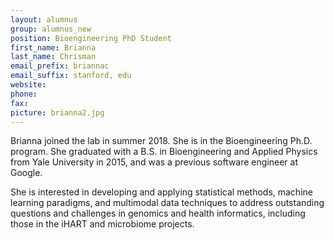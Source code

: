 ```yaml
---
layout: alumnus
group: alumnus_new
position: Bioengineering PhD Student
first_name: Brianna
last_name: Chrisman
email_prefix: briannac
email_suffix: stanford, edu
website:
phone:
fax:
picture: brianna2.jpg
---
```

Brianna joined the lab in summer 2018.  She is in the Bioengineering Ph.D. program.  She graduated with a B.S. in Bioengineering and Applied Physics from Yale University in 2015, and was a previous software engineer at Google.

She is interested in developing and applying statistical methods, machine learning paradigms, and multimodal data techniques to address outstanding questions and challenges in genomics and health informatics, including those in the iHART and microbiome projects.
